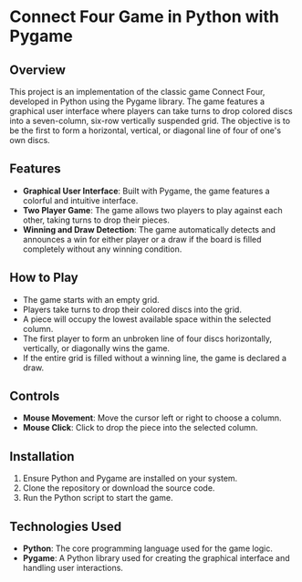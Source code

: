 # Connect Four Game in Python with Pygame

## Overview
This project is an implementation of the classic game Connect Four, developed in Python using the Pygame library. The game features a graphical user interface where players can take turns to drop colored discs into a seven-column, six-row vertically suspended grid. The objective is to be the first to form a horizontal, vertical, or diagonal line of four of one's own discs.

## Features
- **Graphical User Interface**: Built with Pygame, the game features a colorful and intuitive interface.
- **Two Player Game**: The game allows two players to play against each other, taking turns to drop their pieces.
- **Winning and Draw Detection**: The game automatically detects and announces a win for either player or a draw if the board is filled completely without any winning condition.

## How to Play
- The game starts with an empty grid.
- Players take turns to drop their colored discs into the grid.
- A piece will occupy the lowest available space within the selected column.
- The first player to form an unbroken line of four discs horizontally, vertically, or diagonally wins the game.
- If the entire grid is filled without a winning line, the game is declared a draw.

## Controls
- **Mouse Movement**: Move the cursor left or right to choose a column.
- **Mouse Click**: Click to drop the piece into the selected column.

## Installation
1. Ensure Python and Pygame are installed on your system.
2. Clone the repository or download the source code.
3. Run the Python script to start the game.

## Technologies Used
- **Python**: The core programming language used for the game logic.
- **Pygame**: A Python library used for creating the graphical interface and handling user interactions.

